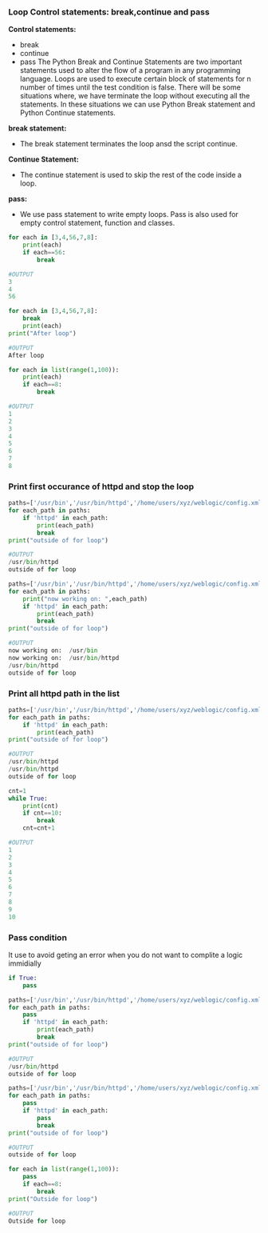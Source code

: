

### Loop Control statements: break,continue and pass
**Control statements:**
- break
- continue
- pass
The Python Break and Continue Statements are two important statements used to alter the flow of a program in any programming language.
Loops are used to execute certain block of statements for n number of times until the test condition is false. There will be some situations where, we have terminate the loop without executing all the statements. In these situations we can use Python Break statement and Python Continue statements.

**break statement:**
- The break statement terminates the loop ansd the script continue.

**Continue Statement:**
- The continue statement is used to skip the rest of the code inside a loop.

**pass:**
- We use pass statement to write empty loops. Pass is also used for empty control statement, function and classes.

```py
for each in [3,4,56,7,8]:
	print(each)
	if each==56:
		break

#OUTPUT
3
4
56
```

```py
for each in [3,4,56,7,8]:
	break
	print(each)
print("After loop")

#OUTPUT
After loop
```

```py
for each in list(range(1,100)):
	print(each)
	if each==8:
		break

#OUTPUT
1
2
3
4
5
6
7
8
```

### Print first occurance of httpd and stop the loop
```py
paths=['/usr/bin','/usr/bin/httpd','/home/users/xyz/weblogic/config.xml','/usr/bin/httpd']
for each_path in paths:
	if 'httpd' in each_path:
		print(each_path)
		break
print("outside of for loop")

#OUTPUT
/usr/bin/httpd
outside of for loop
```

```py
paths=['/usr/bin','/usr/bin/httpd','/home/users/xyz/weblogic/config.xml']
for each_path in paths:
	print("now working on: ",each_path)
	if 'httpd' in each_path:
		print(each_path)
		break
print("outside of for loop")

#OUTPUT
now working on:  /usr/bin
now working on:  /usr/bin/httpd
/usr/bin/httpd
outside of for loop
```

### Print all httpd path in the list
```py
paths=['/usr/bin','/usr/bin/httpd','/home/users/xyz/weblogic/config.xml','/usr/bin/httpd']
for each_path in paths:
	if 'httpd' in each_path:
		print(each_path)
print("outside of for loop")

#OUTPUT
/usr/bin/httpd
/usr/bin/httpd
outside of for loop
```

```py
cnt=1
while True:
	print(cnt)
	if cnt==10:
		break
	cnt=cnt+1

#OUTPUT
1
2
3
4
5
6
7
8
9
10
```

### Pass condition
It use to avoid geting an error when you do not want to complite a logic immidially 

```py
if True:
	pass
```

```py
paths=['/usr/bin','/usr/bin/httpd','/home/users/xyz/weblogic/config.xml']
for each_path in paths:
	pass
	if 'httpd' in each_path:
		print(each_path)
		break
print("outside of for loop")

#OUTPUT
/usr/bin/httpd
outside of for loop
```

```py
paths=['/usr/bin','/usr/bin/httpd','/home/users/xyz/weblogic/config.xml']
for each_path in paths:
	pass
	if 'httpd' in each_path:
		pass
		break
print("outside of for loop")

#OUTPUT
outside of for loop
```

```py
for each in list(range(1,100)):
	pass
	if each==8:
		break
print("Outside for loop")

#OUTPUT
Outside for loop
```